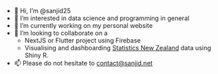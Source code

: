 - 👋 Hi, I’m @sanjid25
- 👀 I’m interested in data science and programming in general
- 🌱 I’m currently working on my personal website [](www.sanjid.net)
- 💞️ I’m looking to collaborate on a 
  - NextJS or Flutter project using Firebase
  - Visualising and dashboarding [Statistics New Zealand](https://www.stats.govt.nz/) data using Shiny R.
- 📫 Please do not hesitate to contact@sanjid.net

<!---
sanjid25/sanjid25 is a ✨ special ✨ repository because its `README.md` (this file) appears on your GitHub profile.
You can click the Preview link to take a look at your changes.
--->
